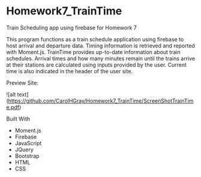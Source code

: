 # Homework7_TrainTime
Train Scheduling app using firebase for Homework 7


This program functions as a train schedule application using firebase to host arrival and departure data. 
Timing information is retrieved and reported with Moment.js.
TrainTime provides up-to-date information about train schedules.  Arrival times and how
many minutes remain until the trains arrive at their stations are calculated using inputs provided by the user.
Current time is also indicated in the header of the user site.

Preview Site:

![alt text] (https://github.com/CarolHGray/Homework7_TrainTime/ScreenShotTrainTime.pdf)


Built With
* Moment.js
* Firebase
* JavaScript
* JQuery
* Bootstrap
* HTML
* CSS


